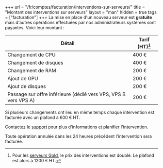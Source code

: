 +++
url = "/fr/comptes/facturation/interventions-sur-serveurs/"
title = "Montant des interventions sur serveurs"
layout = "man"
hidden = true
tags = ["facturation"]
+++
La mise en place d'un nouveau serveur est **gratuite** mais d'autres opérations effectuées par nos administrateurs systèmes sont payantes. Voici leur montant :

| Détail                                                          | Tarif (HT)[^1] |
| --------------------------------------------------------------- | -------------- |
| Changement de CPU                                               | 400 €          |
| Changement de disques                                           | 400 €          |
| Changement de RAM                                               | 200 €          |
| Ajout de GPU                                                    | 200 €          |
| Ajout de disques                                                | 200 €          |
| Passage sur offre inférieure (dédié vers VPS, VPS B vers VPS A) | 200 €          |

Si plusieurs changements ont lieu en même temps chaque intervention est facturée avec un plafond à 600 € HT.

Contactez le [support](https://admin.alwaysdata.com/support/add/) pour plus d'informations et planifier l'intervention.

Toute opération annulée dans les 24 heures précédent l'intervention sera facturée.

[^1]: Pour les [serveurs Gold](accounts/billing/private-cloud-prices#serveurs-gold-infogérés), le prix des interventions est doublé. Le plafond est alors à 1200 € HT.
